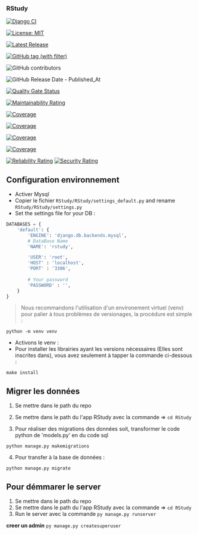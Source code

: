### RStudy   

[![Django CI](https://github.com/Jessi91/Rstudy/actions/workflows/django.yml/badge.svg)](https://github.com/Jessi91/Rstudy/actions/workflows/django.yml)
<!-- [![Build Status](https://app.travis-ci.com/Jessi91/Rstudy.svg?token=L98WEBS8FGkweyEqUq6x&branch=main)](https://app.travis-ci.com/Jessi91/Rstudy) -->
[![License: MIT](https://img.shields.io/badge/License-MIT-yellow.svg)](https://github.com/Jessi91/Rstudy/edit/main/LICENSE)


[![Latest Release](https://shields.io/github/release/Jessi91/Rstudy.svg)](https://github.com/Jessi91/Rstudy/releases/)






[![GitHub tag (with filter)](https://shields.io./github/v/tag/Jessi91/Rstudy)](https://github.com/Jessi91/Rstudy/tag/)


![GitHub contributors](https://shields.io./github/contributors/Jessi91/Rstudy)


![GitHub Release Date - Published_At](https://shields.io./github/release-date/Jessi91/Rstudy)

[![Quality Gate Status](https://sonarcloud.io/api/project_badges/measure?project=Jessi91_Rstudy&metric=alert_status)](https://sonarcloud.io/summary/new_code?id=Jessi91_Rstudy)

[![Maintainability Rating](https://sonarcloud.io/api/project_badges/measure?project=Jessi91_Rstudy&metric=sqale_rating)](https://sonarcloud.io/summary/new_code?id=Jessi91_Rstudy)

[![Coverage](https://sonarcloud.io/api/project_badges/measure?project=Jessi91_Rstudy&metric=coverage)](https://sonarcloud.io/summary/new_code?id=Jessi91_Rstudy)


[![Coverage](https://sonarcloud.io/api/project_badges/measure?project=Jessi91_Rstudy&metric=coverage)](https://sonarcloud.io/summary/new_code?id=Jessi91_Rstudy)

[![Coverage](https://sonarcloud.io/api/project_badges/measure?project=Jessi91_Rstudy&metric=coverage)](https://sonarcloud.io/summary/new_code?id=Jessi91_Rstudy)

[![Coverage](https://img.shields.io/badge/coverage-90%25-brightgreen.svg)](https://sonarcloud.io/summary/new_code?id=Jessi91_Rstudy)

[![Reliability Rating](https://sonarcloud.io/api/project_badges/measure?project=Jessi91_Rstudy&metric=reliability_rating)](https://sonarcloud.io/summary/new_code?id=Jessi91_Rstudy)
[![Security Rating](https://sonarcloud.io/api/project_badges/measure?project=Jessi91_Rstudy&metric=security_rating)](https://sonarcloud.io/summary/new_code?id=Jessi91_Rstudy)

<!-- ### RStudy    [![Build Status](https://https://img.shields.io/travis/com/Jessi91/Rstudy.svg?token=L98WEBS8FGkweyEqUq6x&branch=main)](https://travis-ci.com/github/Jessi91/Rstudy) -->

## Configuration environnement
- Activer Mysql
- Copier le fichier `RStudy/RStudy/settings_default.py` and rename `RStudy/RStudy/settings.py`
- Set the settings file for your DB :
```py
DATABASES = {
    'default': {
        'ENGINE': 'django.db.backends.mysql',
        # DataBase Name
        'NAME': 'rstudy',

        'USER': 'root',
        'HOST' : 'localhost',
        'PORT' : '3306',
        
        # Your password
        'PASSWORD' : '',
    }
}
```
> Nous recommandons l'utilisation d'un environement virtuel (venv) pour palier à tous problèmes de versionages, la procédure est simple : 
```
python -m venv venv
```
- Activons le venv :
- Pour installer les librairies ayant les versions nécessaires (Elles sont inscrites dans), vous avez seulement à tapper la commande ci-dessous :  
```
make install
```

## Migrer les données 

1. Se mettre dans le path du repo 
2. Se mettre dans le path du l'app RStudy avec la commande => ```cd RStudy```

3. Pour réaliser des migrations des données soit, transformer le code python de 'models.py' en du code sql
```
python manage.py makemigrations
```
4. Pour transfer à la base de données :
```
python manage.py migrate
```

## Pour démmarer le server
1. Se mettre dans le path du repo 
2. Se mettre dans le path du l'app RStudy avec la commande => ```cd RStudy```
3. Run le server avec la commande ```py manage.py runserver```

**creer un admin**
```py manage.py createsuperuser```
